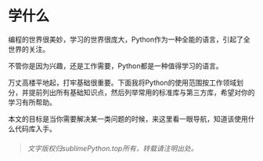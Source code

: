 # 学什么

编程的世界很美妙，学习的世界很庞大，Python作为一种全能的语言，引起了全世界的关注。

不管你是因为兴趣，还是工作需要，Python都是一种值得学习的语言。

万丈高楼平地起，打牢基础很重要。下面我将Python的使用范围按工作领域划分，并提前列出所有基础知识点，然后列举常用的标准库与第三方库，希望对你的学习有所帮助。

本文的目标是当你需要解决某一类问题的时候，来这里看一眼导航，知道该使用什么代码库入手。





> ###### 文字版权归sublimePython.top所有，转载请注明出处。